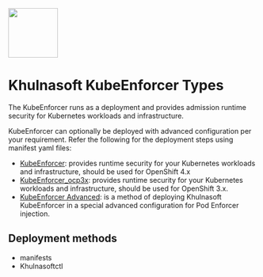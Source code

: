 <img src="https://avatars3.githubusercontent.com/u/139280766?s=200&v=4" height="100" width="100" />

# Khulnasoft KubeEnforcer Types

The KubeEnforcer runs as a deployment and provides admission runtime security for Kubernetes workloads and infrastructure. 

KubeEnforcer can optionally be deployed with advanced configuration per your requirement. Refer the following for the deployment steps using manifest yaml files:

* [KubeEnforcer](./kube_enforcer): provides runtime security for your Kubernetes workloads and infrastructure, should be used for OpenShift 4.x
* [KubeEnforcer_ocp3x](./kube_enforcer_ocp3x): provides runtime security for your Kubernetes workloads and infrastructure, should be used for OpenShift 3.x.
* [KubeEnforcer Advanced](./kube_enforcer_advanced): is a method of deploying Khulnasoft KubeEnforcer in a special advanced configuration for Pod Enforcer injection.

## Deployment methods

* manifests
* Khulnasoftctl
